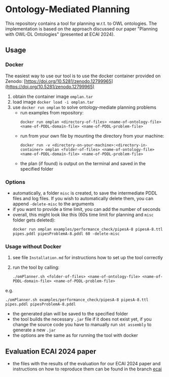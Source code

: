 # Ontology-Mediated Planning

This repository contains a tool for planning w.r.t. to OWL ontologies. The implementation is based on the approach discussed our paper "Planning with OWL-DL Ontologies" (presented at ECAI 2024).

## Usage
### Docker
The easiest way to use our tool is to use the docker container provided on Zenodo: [https://doi.org/10.5281/zenodo.12799965](https://doi.org/10.5281/zenodo.12799965)

1. obtain the container image `omplan.tar`
2. load image `docker load -i omplan.tar`
3. use `docker run omplan` to solve ontology-mediate planning problems
    - run examples from repository:
      ```
      docker run omplan <directory-of-files> <name-of-ontology-file> <name-of-PDDL-domain-file> <name-of-PDDL-problem-file>
      ```
    - run from your own file by mounting the directory from your machine:
       ```
      docker run -v <directory-on-your-machine>:<directory-in-container> omplan <folder-of-files> <name-of-ontology-file> <name-of-PDDL-domain-file> <name-of-PDDL-problem-file>
       ```
    - the plan (if found) is output on the terminal and saved in the specified folder

### Options
- automatically, a folder `misc` is created, to save the intermediate PDDL files and log files. If you wish to automatically delete them, you can append `-delete-misc` to the arguments
- if you want to provide a time limit, you can add the number of seconds
- overall, this might look like this (60s time limit for planning and `misc` folder gets deleted):
  ```
  docker run omplan examples/performance_check/pipesA-8 pipesA-8.ttl pipes.pddl pipesProblemA-8.pddl 60 -delete-misc
  ```

### Usage without Docker
1. see file `Installation.md` for instructions how to set up the tool correctly

1. run the tool by calling:
   ```
   ./omPlanner.sh <folder-of-files> <name-of-ontology-file> <name-of-PDDL-domain-file> <name-of-PDDL-problem-file>
   ```
  e.g. 
  ```
./omPlanner.sh examples/performance_check/pipesA-8 pipesA-8.ttl pipes.pddl pipesProblemA-8.pddl
  ```
- the generated plan will be saved to the specified folder
- the tool builds the necessary `.jar` file if it does not exist yet, if you change the source code you have to manually run `sbt assembly` to generate a new `.jar`
- the options are the same as for running the tool with docker


## Evaluation ECAI 2024 paper
- the files with the results of the evaluation for our ECAI 2024 paper and instructions on how to reproduce them can be found in the branch [ecai](https://github.com/PKoopmann/om-pmc-planning/tree/ecai)

